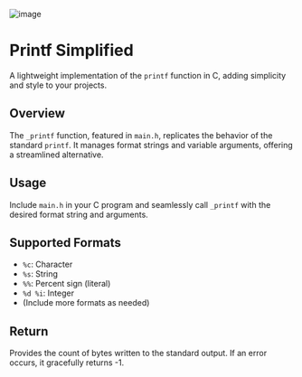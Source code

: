 ![image](https://github.com/Yassinelaz1/holbertonschool-printf/assets/146707414/641a5480-cc2a-402d-8166-b9b7422d10de)

# Printf Simplified

A lightweight implementation of the `printf` function in C, adding simplicity and style to your projects.

## Overview

The `_printf` function, featured in `main.h`, replicates the behavior of the standard `printf`. It manages format strings and variable arguments, offering a streamlined alternative.

## Usage

Include `main.h` in your C program and seamlessly call `_printf` with the desired format string and arguments.

## Supported Formats

- `%c`: Character
- `%s`: String
- `%%`: Percent sign (literal)
- `%d %i`: Integer
- (Include more formats as needed)

## Return

Provides the count of bytes written to the standard output. If an error occurs, it gracefully returns -1.

